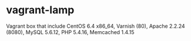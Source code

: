 vagrant-lamp
============

Vagrant box that include CentOS 6.4 x86_64,   Varnish (80), Apache 2.2.24 (8080), MySQL 5.6.12, PHP 5.4.16, Memcached 1.4.15

